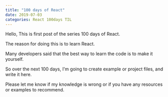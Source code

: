 ```yaml
---
title: "100 days of React"
date: 2019-07-03 
categories: React 100days TIL
---
```


Hello, This is first post of the series 100 days of React.

The reason for doing this is to learn React.

Many developers said that the best way to learn the code is to make it yourself. 

So over the next 100 days, I'm going to create example or project files, and write it here.

Please let me know if my knowledge is wrong or if you have any resources or examples to recommend.
